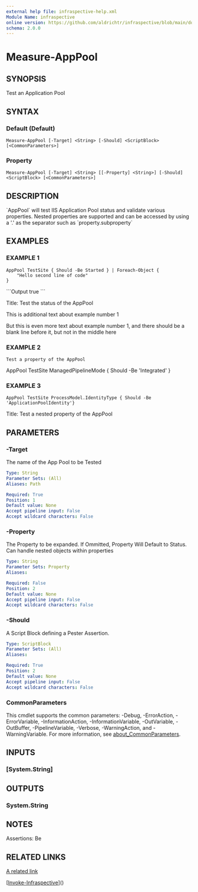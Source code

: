 ```yaml
---
external help file: infraspective-help.xml
Module Name: infraspective
online version: https://github.com/aldrichtr/infraspective/blob/main/docs/help/Measure-AppPool.md
schema: 2.0.0
---
```


# Measure-AppPool

## SYNOPSIS
Test an Application Pool

## SYNTAX

### Default (Default)
```
Measure-AppPool [-Target] <String> [-Should] <ScriptBlock> [<CommonParameters>]
```

### Property
```
Measure-AppPool [-Target] <String> [[-Property] <String>] [-Should] <ScriptBlock> [<CommonParameters>]
```

## DESCRIPTION
\`AppPool\` will test IIS Application Pool status and validate various properties. 
Nested properties are
supported and can be accessed by using a '.' as the separator such as \`property.subproperty\`

## EXAMPLES

### EXAMPLE 1
```
AppPool TestSite { Should -Be Started } | Foreach-Object {
    "Hello second line of code"
}
```

\`\`\`Output
true
\`\`\`

Title: Test the status of the AppPool

This is additional text about example number 1

But this is even more text about example number 1, and there should be a blank line before
it, but not in the middle here

### EXAMPLE 2
```
Test a property of the AppPool
```

AppPool TestSite ManagedPipelineMode { Should -Be 'Integrated' }

### EXAMPLE 3
```
AppPool TestSite ProcessModel.IdentityType { Should -Be 'ApplicationPoolIdentity'}
```

Title: Test a nested property of the AppPool

## PARAMETERS

### -Target
The name of the App Pool to be Tested

```yaml
Type: String
Parameter Sets: (All)
Aliases: Path

Required: True
Position: 1
Default value: None
Accept pipeline input: False
Accept wildcard characters: False
```

### -Property
The Property to be expanded.
If Ommitted, Property Will Default to Status.
Can handle nested objects within properties

```yaml
Type: String
Parameter Sets: Property
Aliases:

Required: False
Position: 2
Default value: None
Accept pipeline input: False
Accept wildcard characters: False
```

### -Should
A Script Block defining a Pester Assertion.

```yaml
Type: ScriptBlock
Parameter Sets: (All)
Aliases:

Required: True
Position: 2
Default value: None
Accept pipeline input: False
Accept wildcard characters: False
```

### CommonParameters
This cmdlet supports the common parameters: -Debug, -ErrorAction, -ErrorVariable, -InformationAction, -InformationVariable, -OutVariable, -OutBuffer, -PipelineVariable, -Verbose, -WarningAction, and -WarningVariable. For more information, see [about_CommonParameters](http://go.microsoft.com/fwlink/?LinkID=113216).

## INPUTS

### [System.String]
## OUTPUTS

### System.String
## NOTES
Assertions: Be

## RELATED LINKS

[A related link]()

[[Invoke-Infraspective](Invoke-Infraspective.md)]()

